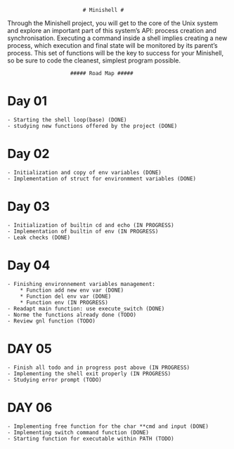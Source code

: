 							# Minishell #
Through the Minishell project, you will get to the core of the Unix system and explore
an important part of this system’s API: process creation and synchronisation. Executing
a command inside a shell implies creating a new process, which execution and final state
will be monitored by its parent’s process. This set of functions will be the key to success
for your Minishell, so be sure to code the cleanest, simplest program possible.

						##### Road Map #####

# Day 01 #	
	- Starting the shell loop(base) (DONE)
	- studying new functions offered by the project (DONE)

# Day 02 #
	- Initialization and copy of env variables (DONE)
	- Implementation of struct for environmment variables (DONE)

# Day 03 #
	- Initialization of builtin cd and echo (IN PROGRESS)
	- Implementation of builtin of env (IN PROGRESS)
	- Leak checks (DONE)

# Day 04 #
	- Finishing environnement variables management:
		* Function add new env var (DONE)
		* Function del env var (DONE)
		* Function env (IN PROGRESS)
	- Readapt main function: use execute_switch (DONE)
	- Norme the functions already done (TODO)
	- Review gnl function (TODO)

# DAY 05 #
	- Finish all todo and in progress post above (IN PROGRESS)
	- Implementing the shell exit properly (IN PROGRESS)
	- Studying error prompt (TODO)

# DAY 06 #
	- Implementing free function for the char **cmd and input (DONE)
	- Implementing switch command function (DONE)
	- Starting function for executable within PATH (TODO)
	
